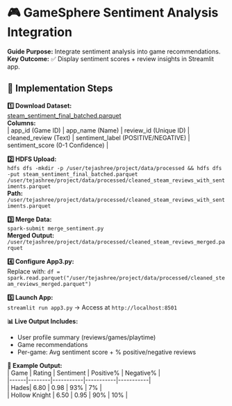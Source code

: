 # 🎮 GameSphere Sentiment Analysis Integration  
**Guide Purpose:** Integrate sentiment analysis into game recommendations.  
**Key Outcome:** ✅ Display sentiment scores + review insights in Streamlit app.  

## 🚩 Implementation Steps  
**1️⃣ Download Dataset:**  
[steam_sentiment_final_batched.parquet](https://drive.google.com/file/d/1n4JgzbWpr06Pwrxty-1_NJdRXzmqULxc/view?usp=sharing)  
**Columns:**  
| app_id (Game ID) | app_name (Name) | review_id (Unique ID) | cleaned_review (Text) | sentiment_label (POSITIVE/NEGATIVE) | sentiment_score (0-1 Confidence) |  

**2️⃣ HDFS Upload:**  
`hdfs dfs -mkdir -p /user/tejashree/project/data/processed && hdfs dfs -put steam_sentiment_final_batched.parquet /user/tejashree/project/data/processed/cleaned_steam_reviews_with_sentiments.parquet`  
**Path:** `/user/tejashree/project/data/processed/cleaned_steam_reviews_with_sentiments.parquet`  

**3️⃣ Merge Data:**  
`spark-submit merge_sentiment.py`  
**Merged Output:** `/user/tejashree/project/data/processed/cleaned_steam_reviews_merged.parquet`  

**4️⃣ Configure App3.py:**  
Replace with: `df = spark.read.parquet("/user/tejashree/project/data/processed/cleaned_steam_reviews_merged.parquet")`  

**5️⃣ Launch App:**  
`streamlit run app3.py` → Access at `http://localhost:8501`  

**📊 Live Output Includes:**  
- User profile summary (reviews/games/playtime)  
- Game recommendations  
- Per-game: Avg sentiment score + % positive/negative reviews  

**🎉 Example Output:**  
| Game | Rating | Sentiment | Positive% | Negative% |  
|------|--------|-----------|-----------|-----------|  
| Hades| 6.80   | 0.98      | 93%       | 7%        |  
| Hollow Knight | 6.50 | 0.95 | 90% | 10% |  
